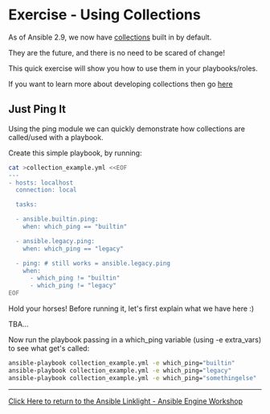 # Exercise - Using Collections

As of Ansible 2.9, we now have [collections](https://docs.ansible.com/ansible/latest/user_guide/collections_using.html)  built in by default.

They are the future, and there is no need to be scared of change!

This quick exercise will show you how to use them in your playbooks/roles.

If you want to learn more about developing collections then go [here](https://docs.ansible.com/ansible/devel/dev_guide/developing_collections.html)

## Just Ping It

Using the ping module we can quickly demonstrate how collections are called/used with a playbook.

Create this simple playbook, by running:

```bash
cat >collection_example.yml <<EOF
---
- hosts: localhost
  connection: local

  tasks:

  - ansible.builtin.ping:
    when: which_ping == "builtin"

  - ansible.legacy.ping:
    when: which_ping == "legacy"

  - ping: # still works = ansible.legacy.ping
    when:
      - which_ping != "builtin"
      - which_ping != "legacy"
EOF
```

Hold your horses! Before running it, let's first explain what we have here :)

TBA...

Now run the playbook passing in a which_ping variable (using -e extra_vars) to see what get's called:

```bash
ansible-playbook collection_example.yml -e which_ping="builtin"
ansible-playbook collection_example.yml -e which_ping="legacy"
ansible-playbook collection_example.yml -e which_ping="somethingelse"
```

---

[Click Here to return to the Ansible Linklight - Ansible Engine Workshop](../README.md)
